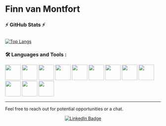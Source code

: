 # Finn van Montfort

### :zap: **GitHub Stats** :zap:

<img src="https://komarev.com/ghpvc/?username=TheCheesyWiggle&style=flat-square&color=blue" alt=""/>

[![Top Langs](https://github-readme-stats.vercel.app/api/top-langs/?username=TheCheesyWiggle&layout=compact&theme=vision-friendly-dark)](https://github.com/anuraghazra/github-readme-stats)

### :hammer_and_wrench: Languages and Tools :

<div class="flex-container">
  <img src="https://cdn.jsdelivr.net/gh/devicons/devicon/icons/java/java-original.svg" style="width: 50px;" /> 
  <img src="https://cdn.jsdelivr.net/gh/devicons/devicon/icons/python/python-original.svg" style="width: 50px;" />
  <img src="https://cdn.jsdelivr.net/gh/devicons/devicon/icons/javascript/javascript-plain.svg" style="width:50px;" />    
  <img src="https://cdn.jsdelivr.net/gh/devicons/devicon/icons/rust/rust-plain.svg" style="width:50px;"/>
  <img src="https://cdn.jsdelivr.net/gh/devicons/devicon/icons/php/php-original.svg" style="width:50px;"/>
  <img src="https://cdn.jsdelivr.net/gh/devicons/devicon/icons/haskell/haskell-original.svg" style="width: 50px;"/>
  <img src="https://cdn.jsdelivr.net/gh/devicons/devicon/icons/mysql/mysql-original.svg" style="width: 50px;" />
  <img src="https://cdn.jsdelivr.net/gh/devicons/devicon/icons/azure/azure-original.svg" style="width: 50px;"/>
  <img src="https://cdn.jsdelivr.net/gh/devicons/devicon/icons/anaconda/anaconda-original.svg" style="width: 50px;"/>
  <img src="https://cdn.jsdelivr.net/gh/devicons/devicon/icons/jetbrains/jetbrains-original.svg"  style="width: 50px;" />
  <img src="https://cdn.jsdelivr.net/gh/devicons/devicon/icons/vscode/vscode-original.svg" style="width: 50px;"/>
  <img src="https://cdn.jsdelivr.net/gh/devicons/devicon/icons/linux/linux-original.svg" style="width: 50px;"/>
</div>

---



Feel free to reach out for potential opportunities or a chat.
<div id="footer" align="center">  
  <div id="social">
    <a href="https://www.linkedin.com/in/finn-van-montfort-ab13731ab/">
      <img src="https://img.shields.io/badge/LinkedIn-blue?style=for-the-badge&logo=linkedin&logoColor=white" alt="LinkedIn Badge"/>
    </a>
  </div>
</div>
